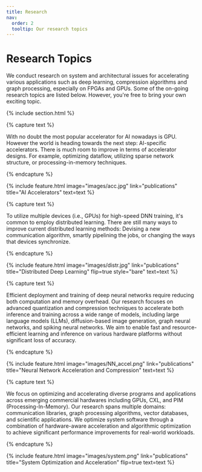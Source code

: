 ```yaml
---
title: Research
nav:
  order: 2
  tooltip: Our research topics
---
```


# Research Topics

We conduct research on system and architectural issues for accelerating various applications such as deep learning, compression algorithms and graph processing, especially on FPGAs and GPUs. Some of the on-going research topics are listed below. However, you're free to bring your own exciting topic.

{% include section.html %}

{% capture text %}

With no doubt the most popular accelerator for AI nowadays is GPU. However the world is heading towards the next step: AI-specific accelerators. There is much room to improve in terms of accelerator designs. For example, optimizing dataflow, utilizing sparse network structure, or processing-in-memory techniques.

{% endcapture %}

{%
  include feature.html
  image="images/acc.jpg"
  link="publications"
  title="AI Accelerators"
  text=text
%}

{% capture text %}

To utilize multiple devices (i.e., GPUs) for high-speed DNN training, it's common to employ distributed learning. There are still many ways to improve current distributed learning methods: Devising a new communication algorithm, smartly pipelining the jobs, or changing the ways that devices synchronize.

{% endcapture %}

{%
  include feature.html
  image="images/distr.jpg"
  link="publications"
  title="Distributed Deep Learning"
  flip=true
  style="bare"
  text=text
%}

{% capture text %}

Efficient deployment and training of deep neural networks require reducing both computation and memory overhead. Our research focuses on advanced quantization and compression techniques to accelerate both inference and training across a wide range of models, including large language models (LLMs), diffusion-based image generation, graph neural networks, and spiking neural networks. We aim to enable fast and resource-efficient learning and inference on various hardware platforms without significant loss of accuracy.

{% endcapture %}

{%
  include feature.html
  image="images/NN_accel.png"
  link="publications"
  title="Neural Network Acceleration and Compression"
  text=text
%}

{% capture text %}

We focus on optimizing and accelerating diverse programs and applications across emerging commercial hardwares including GPUs, CXL, and PIM (Processing-In-Memory). Our research spans multiple domains: communication libraries, graph processing algorithms, vector databases, and scientific applications. We optimize system software through a combination of hardware-aware acceleration and algorithmic optimization to achieve significant performance improvements for real-world workloads.

{% endcapture %}

{%
  include feature.html
  image="images/system.png"
  link="publications"
  title="System Optimization and Acceleration"
  flip=true
  text=text
%}